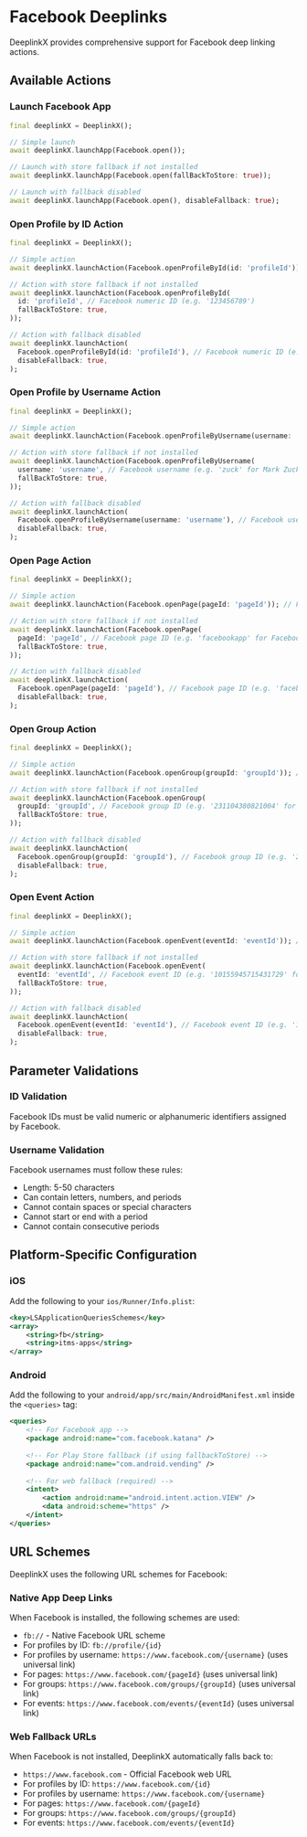 # Facebook Deeplinks

DeeplinkX provides comprehensive support for Facebook deep linking actions.

## Available Actions

### Launch Facebook App
```dart
final deeplinkX = DeeplinkX();

// Simple launch
await deeplinkX.launchApp(Facebook.open());

// Launch with store fallback if not installed
await deeplinkX.launchApp(Facebook.open(fallBackToStore: true));

// Launch with fallback disabled
await deeplinkX.launchApp(Facebook.open(), disableFallback: true);
```

### Open Profile by ID Action
```dart
final deeplinkX = DeeplinkX();

// Simple action
await deeplinkX.launchAction(Facebook.openProfileById(id: 'profileId')); // Facebook numeric ID (e.g. '123456789')

// Action with store fallback if not installed
await deeplinkX.launchAction(Facebook.openProfileById(
  id: 'profileId', // Facebook numeric ID (e.g. '123456789')
  fallBackToStore: true,
));

// Action with fallback disabled
await deeplinkX.launchAction(
  Facebook.openProfileById(id: 'profileId'), // Facebook numeric ID (e.g. '123456789')
  disableFallback: true,
);
```

### Open Profile by Username Action
```dart
final deeplinkX = DeeplinkX();

// Simple action
await deeplinkX.launchAction(Facebook.openProfileByUsername(username: 'username')); // Facebook username (e.g. 'zuck' for Mark Zuckerberg)

// Action with store fallback if not installed
await deeplinkX.launchAction(Facebook.openProfileByUsername(
  username: 'username', // Facebook username (e.g. 'zuck' for Mark Zuckerberg)
  fallBackToStore: true,
));

// Action with fallback disabled
await deeplinkX.launchAction(
  Facebook.openProfileByUsername(username: 'username'), // Facebook username (e.g. 'zuck' for Mark Zuckerberg)
  disableFallback: true,
);
```

### Open Page Action
```dart
final deeplinkX = DeeplinkX();

// Simple action
await deeplinkX.launchAction(Facebook.openPage(pageId: 'pageId')); // Facebook page ID (e.g. 'facebookapp' for Facebook's official page)

// Action with store fallback if not installed
await deeplinkX.launchAction(Facebook.openPage(
  pageId: 'pageId', // Facebook page ID (e.g. 'facebookapp' for Facebook's official page)
  fallBackToStore: true,
));

// Action with fallback disabled
await deeplinkX.launchAction(
  Facebook.openPage(pageId: 'pageId'), // Facebook page ID (e.g. 'facebookapp' for Facebook's official page)
  disableFallback: true,
);
```

### Open Group Action
```dart
final deeplinkX = DeeplinkX();

// Simple action
await deeplinkX.launchAction(Facebook.openGroup(groupId: 'groupId')); // Facebook group ID (e.g. '231104380821004' for Flutter Community group)

// Action with store fallback if not installed
await deeplinkX.launchAction(Facebook.openGroup(
  groupId: 'groupId', // Facebook group ID (e.g. '231104380821004' for Flutter Community group)
  fallBackToStore: true,
));

// Action with fallback disabled
await deeplinkX.launchAction(
  Facebook.openGroup(groupId: 'groupId'), // Facebook group ID (e.g. '231104380821004' for Flutter Community group)
  disableFallback: true,
);
```

### Open Event Action
```dart
final deeplinkX = DeeplinkX();

// Simple action
await deeplinkX.launchAction(Facebook.openEvent(eventId: 'eventId')); // Facebook event ID (e.g. '10155945715431729' for F8 Conference)

// Action with store fallback if not installed
await deeplinkX.launchAction(Facebook.openEvent(
  eventId: 'eventId', // Facebook event ID (e.g. '10155945715431729' for F8 Conference)
  fallBackToStore: true,
));

// Action with fallback disabled
await deeplinkX.launchAction(
  Facebook.openEvent(eventId: 'eventId'), // Facebook event ID (e.g. '10155945715431729' for F8 Conference)
  disableFallback: true,
);
```

## Parameter Validations

### ID Validation
Facebook IDs must be valid numeric or alphanumeric identifiers assigned by Facebook.

### Username Validation
Facebook usernames must follow these rules:
- Length: 5-50 characters
- Can contain letters, numbers, and periods
- Cannot contain spaces or special characters
- Cannot start or end with a period
- Cannot contain consecutive periods

## Platform-Specific Configuration

### iOS
Add the following to your `ios/Runner/Info.plist`:
```xml
<key>LSApplicationQueriesSchemes</key>
<array>
    <string>fb</string>
    <string>itms-apps</string>
</array>
```

### Android
Add the following to your `android/app/src/main/AndroidManifest.xml` inside the `<queries>` tag:
```xml
<queries>
    <!-- For Facebook app -->
    <package android:name="com.facebook.katana" />
    
    <!-- For Play Store fallback (if using fallbackToStore) -->
    <package android:name="com.android.vending" />
    
    <!-- For web fallback (required) -->
    <intent>
        <action android:name="android.intent.action.VIEW" />
        <data android:scheme="https" />
    </intent>
</queries>
```

## URL Schemes

DeeplinkX uses the following URL schemes for Facebook:

### Native App Deep Links
When Facebook is installed, the following schemes are used:
- `fb://` - Native Facebook URL scheme
- For profiles by ID: `fb://profile/{id}`
- For profiles by username: `https://www.facebook.com/{username}` (uses universal link)
- For pages: `https://www.facebook.com/{pageId}` (uses universal link)
- For groups: `https://www.facebook.com/groups/{groupId}` (uses universal link)
- For events: `https://www.facebook.com/events/{eventId}` (uses universal link)

### Web Fallback URLs
When Facebook is not installed, DeeplinkX automatically falls back to:
- `https://www.facebook.com` - Official Facebook web URL
- For profiles by ID: `https://www.facebook.com/{id}`
- For profiles by username: `https://www.facebook.com/{username}`
- For pages: `https://www.facebook.com/{pageId}`
- For groups: `https://www.facebook.com/groups/{groupId}`
- For events: `https://www.facebook.com/events/{eventId}`